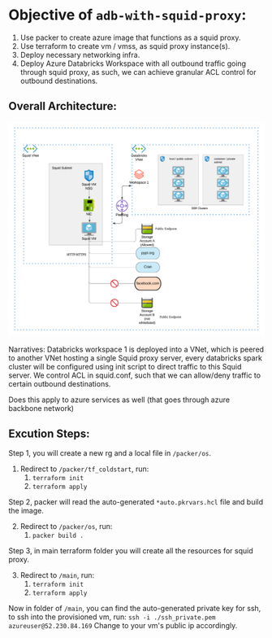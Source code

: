 # Objective of `adb-with-squid-proxy`:
1. Use packer to create azure image that functions as a squid proxy.
2. Use terraform to create vm / vmss, as squid proxy instance(s).
3. Deploy necessary networking infra.
4. Deploy Azure Databricks Workspace with all outbound traffic going through squid proxy, as such, we can achieve granular ACL control for outbound destinations.

## Overall Architecture:
![alt text](../charts/adb-squid-proxy.png?raw=true)

Narratives: Databricks workspace 1 is deployed into a VNet, which is peered to another VNet hosting a single Squid proxy server, every databricks spark cluster will be configured using init script to direct traffic to this Squid server. We control ACL in squid.conf, such that we can allow/deny traffic to certain outbound destinations. 

Does this apply to azure services as well (that goes through azure backbone network)


## Excution Steps:
Step 1, you will create a new rg and a local file in `/packer/os`.

1. Redirect to `/packer/tf_coldstart`, run:
   1. `terraform init`
   2. `terraform apply`

Step 2, packer will read the auto-generated `*auto.pkrvars.hcl` file and build the image.

2. Redirect to `/packer/os`, run:
   1. `packer build .`
   
Step 3, in main terraform folder you will create all the resources for squid proxy.

3. Redirect to `/main`, run:
   1. `terraform init`
   2. `terraform apply`

Now in folder of `/main`, you can find the auto-generated private key for ssh, to ssh into the provisioned vm, run:
`ssh -i ./ssh_private.pem azureuser@52.230.84.169`
Change to your vm's public ip accordingly.